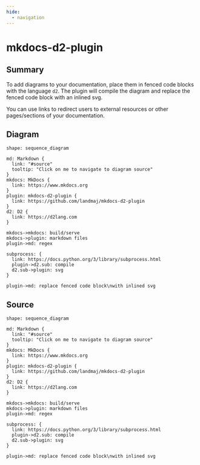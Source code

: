 ```yaml
---
hide:
  - navigation
---
```


# mkdocs-d2-plugin

## Summary

To add diagrams to your documentation, place them in fenced code blocks with the language `d2`. The plugin will compile the diagram and replace the fenced code block with an inlined svg.

You can use links to redirect users to external resources or other pages/sections of your documentation.

## Diagram

```d2 pad=30
shape: sequence_diagram

md: Markdown {
  link: "#source"
  tooltip: "Click on me to navigate to diagram source"
}
mkdocs: MkDocs {
  link: https://www.mkdocs.org
}
plugin: mkdocs-d2-plugin {
  link: https://github.com/landmaj/mkdocs-d2-plugin
}
d2: D2 {
  link: https://d2lang.com
}

mkdocs->mkdocs: build/serve
mkdocs->plugin: markdown files
plugin->md: regex

subprocess: {
  link: https://docs.python.org/3/library/subprocess.html
  plugin->d2.sub: compile
  d2.sub->plugin: svg
}

plugin->md: replace fenced code block\nwith inlined svg
```

## Source

```
shape: sequence_diagram

md: Markdown {
  link: "#source"
  tooltip: "Click on me to navigate to diagram source"
}
mkdocs: MkDocs {
  link: https://www.mkdocs.org
}
plugin: mkdocs-d2-plugin {
  link: https://github.com/landmaj/mkdocs-d2-plugin
}
d2: D2 {
  link: https://d2lang.com
}

mkdocs->mkdocs: build/serve
mkdocs->plugin: markdown files
plugin->md: regex

subprocess: {
  link: https://docs.python.org/3/library/subprocess.html
  plugin->d2.sub: compile
  d2.sub->plugin: svg
}

plugin->md: replace fenced code block\nwith inlined svg
```
